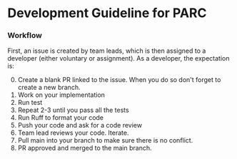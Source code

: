 # Development Guideline for PARC

### Workflow
First, an issue is created by team leads, which is then assigned to a developer (either voluntary or assignment). As a developer, the expectation is:

0. Create a blank PR linked to the issue. When you do so don't forget to create a new branch.
0. Work on your implementation
0. Run test
0. Repeat 2-3 until you pass all the tests
0. Run Ruff to format your code
0. Push your code and ask for a code review
0. Team lead reviews your code. Iterate.
0. Pull main into your branch to make sure there is no conflict.
0. PR approved and merged to the main branch.
